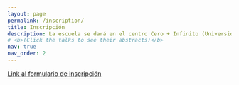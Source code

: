 ```yaml
---
layout: page
permalink: /inscription/
title: Inscripción
description: La escuela se dará en el centro Cero + Infinito (Universidad de Buenos Aires), entre el 20 de octubre y el 24 de octubre 2025.
# <b>(Click the talks to see their abstracts)</b>
nav: true
nav_order: 2
---
```


[Link al formulario de inscripción](https://forms.gle/nW7NY1SyEexnS54q8)
